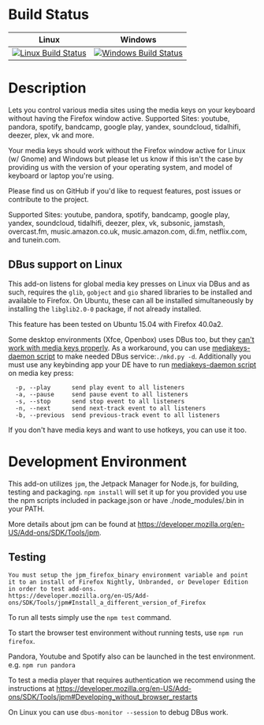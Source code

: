 Build Status
============

| Linux | Windows |
|-------|---------|
| [![Linux Build Status](https://travis-ci.org/carlin-q-scott/browser-media-keys.svg?branch=master)](https://travis-ci.org/carlin-q-scott/browser-media-keys) | [![Windows Build Status](https://ci.appveyor.com/api/projects/status/github/carlin-q-scott/browser-media-keys)](https://ci.appveyor.com/project/carlin-q-scott/browser-media-keys) |


Description
==================

Lets you control various media sites using the media keys on your keyboard without having the Firefox window active. Supported Sites: youtube, pandora, spotify, bandcamp, google play, yandex, soundcloud, tidalhifi, deezer, plex, vk and more.

 	
Your media keys should work without the Firefox window active for Linux (w/ Gnome) and Windows but please let us know if this isn't the case by providing us with the version of your operating system, and model of keyboard or laptop you're using.

Please find us on GitHub if you'd like to request features, post issues or contribute to the project.

Supported Sites: youtube, pandora, spotify, bandcamp, google play, yandex, soundcloud, tidalhifi, deezer, plex, vk, subsonic, jamstash, overcast.fm, music.amazon.co.uk, music.amazon.com, di.fm, netflix.com, and tunein.com.


DBus support on Linux
---------------------

This add-on listens for global media key presses on Linux via DBus and as such,
requires the ``glib``, ``gobject`` and ``gio`` shared libraries to be installed
and available to Firefox.  On Ubuntu, these can all be installed simultaneously
by installing the ``libglib2.0-0`` package, if not already installed.

This feature has been tested on Ubuntu 15.04 with Firefox 40.0a2.

Some desktop environments (Xfce, Openbox) uses DBus too, but they [can't work with media keys properly](https://bugzilla.xfce.org/show_bug.cgi?id=8588).
As a workaround, you can use [mediakeys-daemon script](https://github.com/nandhp/mediakeys-daemon/blob/master/src/mkd.py) to make needed DBus service:```./mkd.py -d```. Additionally you must use any keybinding app your DE have to run [mediakeys-daemon script](https://github.com/nandhp/mediakeys-daemon/blob/master/src/mkd.py) on media key press: 
```
  -p, --play      send play event to all listeners
  -a, --pause     send pause event to all listeners
  -s, --stop      send stop event to all listeners
  -n, --next      send next-track event to all listeners
  -b, --previous  send previous-track event to all listeners
```
If you don't have media keys and want to use hotkeys, you can use it too.

Development Environment
=======================

This add-on utilizes ``jpm``, the Jetpack Manager for Node.js, for building,
testing and packaging.  `npm install` will set it up for you provided you use the npm scripts included in package.json or have ./node_modules/.bin in your PATH.

More details about jpm can be found at https://developer.mozilla.org/en-US/Add-ons/SDK/Tools/jpm.


Testing
-------

```
You must setup the jpm_firefox_binary environment variable and point it to an install of Firefox Nightly, Unbranded, or Developer Edition in order to test add-ons.
https://developer.mozilla.org/en-US/Add-ons/SDK/Tools/jpm#Install_a_different_version_of_Firefox
```

To run all tests simply use the `npm test` command.

To start the browser test environment without running tests, use `npm run firefox`.

Pandora, Youtube and Spotify also can be launched in the test environment. e.g. `npm run pandora`

To test a media player that requires authentication we recommend using the instructions at https://developer.mozilla.org/en-US/Add-ons/SDK/Tools/jpm#Developing_without_browser_restarts

On Linux you can use `dbus-monitor --session` to debug DBus work.